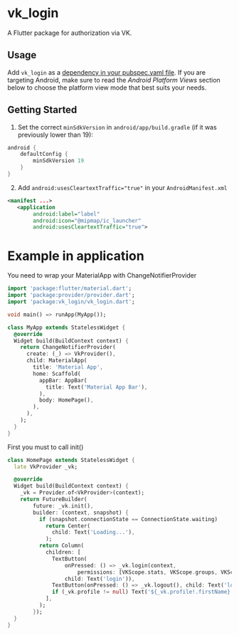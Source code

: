 # vk_login

A Flutter package for authorization via VK.

## Usage
Add `vk_login` as a [dependency in your pubspec.yaml file](https://flutter.dev/docs/development/platform-integration/platform-channels). If you are targeting Android, make sure to read the *Android Platform Views* section below to choose the platform view mode that best suits your needs.

## Getting Started
1. Set the correct `minSdkVersion` in `android/app/build.gradle` (if it was previously lower than 19):

```gradle
android {
    defaultConfig {
        minSdkVersion 19
    }
}
```
2. Add `android:usesCleartextTraffic="true"` in your `AndroidManifest.xml`
```xml
<manifest ...>
   <application
        android:label="label"
        android:icon="@mipmap/ic_launcher"
        android:usesCleartextTraffic="true">

```
# Example in application
You need to wrap your MaterialApp with ChangeNotifierProvider

```dart
import 'package:flutter/material.dart';
import 'package:provider/provider.dart';
import 'package:vk_login/vk_login.dart';

void main() => runApp(MyApp());

class MyApp extends StatelessWidget {
  @override
  Widget build(BuildContext context) {
    return ChangeNotifierProvider(
      create: (_) => VkProvider(),
      child: MaterialApp(
        title: 'Material App',
        home: Scaffold(
          appBar: AppBar(
            title: Text('Material App Bar'),
          ),
          body: HomePage(),
        ),
      ),
    );
  }
}

```
First you must to call init()
```dart
class HomePage extends StatelessWidget {
  late VkProvider _vk;

  @override
  Widget build(BuildContext context) {
    _vk = Provider.of<VkProvider>(context);
    return FutureBuilder(
        future: _vk.init(),
        builder: (context, snapshot) {
          if (snapshot.connectionState == ConnectionState.waiting)
            return Center(
              child: Text('Loading...'),
            );
          return Column(
            children: [
              TextButton(
                  onPressed: () => _vk.login(context,
                      permissions: [VKScope.stats, VKScope.groups, VKScope.messages, VKScope.wall, VKScope.offline]),
                  child: Text('login')),
              TextButton(onPressed: () => _vk.logout(), child: Text('logout')),
              if (_vk.profile != null) Text('${_vk.profile!.firstName}'),
            ],
          );
        });
  }
}

```
